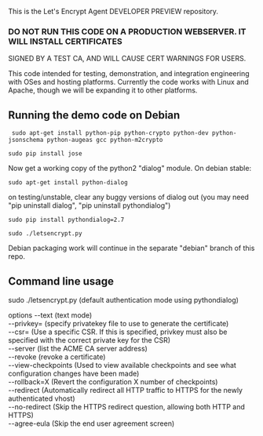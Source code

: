 This is the Let's Encrypt Agent DEVELOPER PREVIEW repository.

### DO NOT RUN THIS CODE ON A PRODUCTION WEBSERVER.  IT WILL INSTALL CERTIFICATES
SIGNED BY A TEST CA, AND WILL CAUSE CERT WARNINGS FOR USERS.

This code intended for testing, demonstration, and integration engineering
with OSes and hosting platforms.  Currently the code works with Linux and
Apache, though we will be expanding it to other platforms.

## Running the demo code on Debian

` sudo apt-get install python-pip python-crypto python-dev python-jsonschema python-augeas gcc python-m2crypto` 

`sudo pip install jose`

Now get a working copy of the python2 "dialog" module.  On debian stable:

`sudo apt-get install python-dialog`

on testing/unstable, clear any buggy versions of dialog out (you may need "pip
uninstall dialog", "pip uninstall pythondialog")

`sudo pip install pythondialog=2.7` 

`sudo ./letsencrypt.py`

Debian packaging work will continue in the separate "debian" branch of this
repo.

## Command line usage


sudo ./letsencrypt.py  (default authentication mode using pythondialog)
                                                   
options --text (text mode)                              
--privkey= (specify privatekey file to use to generate the certificate)            
--csr= (Use a specific CSR. If this is specified, privkey must also be             
specified with the correct private key for the CSR)                                
--server (list the ACME CA server address)                       
--revoke (revoke a certificate)                                                    
--view-checkpoints (Used to view available checkpoints and see what                
configuration changes have been made)                                              
--rollback=X (Revert the configuration X number of checkpoints)                    
--redirect (Automatically redirect all HTTP traffic to HTTPS for the newly         
authenticated vhost)                                                               
--no-redirect (Skip the HTTPS redirect question, allowing both HTTP and            
HTTPS)                                                                             
--agree-eula (Skip the end user agreement screen)
